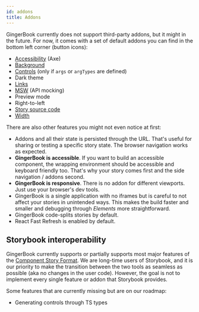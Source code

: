 ```yaml
---
id: addons
title: Addons
---
```


GingerBook currently does not support third-party addons, but it might in the future. For now, it comes with a set of default addons you can find in the bottom left corner (button icons):

- [Accessibility](./a11y) (Axe)
- [Background](./background)
- [Controls](./controls) (only if `args` or `argTypes` are defined)
- Dark theme
- [Links](./links)
- [MSW](./msw) (API mocking)
- Preview mode
- Right-to-left
- [Story source code](./source)
- [Width](./width)

There are also other features you might not even notice at first:

- Addons and all their state is persisted through the URL. That's useful for sharing or testing a specific story state. The browser navigation works as expected.
- **GingerBook is accessible**. If you want to build an accessible component, the wrapping environment should be accessible and keyboard friendly too. That's why your story comes first and the side navigation / addons second.
- **GingerBook is responsive**. There is no addon for different viewports. Just use your browser's dev tools.
- GingerBook is a single application with no iframes but is careful to not affect your stories in unintended ways. This makes the build faster and smaller and debugging through _Elements_ more straightforward.
- GingerBook code-splits stories by default.
- React Fast Refresh is enabled by default.

## Storybook interoperability

GingerBook currently supports or partially supports most major features of the [Component Story Format](https://storybook.js.org/docs/react/api/csf). We are long-time users of Storybook, and it is our priority to make the transition between the two tools as seamless as possible (aka no changes in the user code). However, the goal is not to implement every single feature or addon that Storybook provides.

Some features that are currently missing but are on our roadmap:

- Generating controls through TS types
